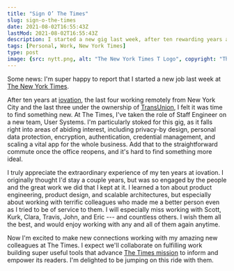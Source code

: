 ```yaml
---
title: "Sign O’ The Times"
slug: sign-o-the-times
date: 2021-08-02T16:55:43Z
lastMod: 2021-08-02T16:55:43Z
description: I started a new gig last week, after ten rewarding years at the old job. Pretty stoked.
tags: [Personal, Work, New York Times]
type: post
image: {src: nytt.png, alt: "The New York Times T Logo", copyright: "The New York Times", metaOnly: false, width: 384, height: 384, class: left }
---
```


Some news: I'm super happy to report that I started a new job last week at [The
New York Times].

After ten years at [iovation], the last four working remotely from New York City
and the last three under the ownership of [TransUnion], I felt it was time to
find something new. At The Times, I've taken the role of Staff Engineer on a new
team, User Systems. I'm particularly stoked for this gig, as it falls right into
areas of abiding interest, including privacy-by design, personal data
protection, encryption, authentication, credential management, and scaling a
vital app for the whole business. Add that to the straightforward commute once
the office reopens, and it's hard to find something more ideal.

I truly appreciate the extraordinary experience of my ten years at iovation. I
originally thought I'd stay a couple years, but was so engaged by the people and
the great work we did that I kept at it. I learned a ton about product
engineering, product design, and scalable architectures, but especially about
working with terrific colleagues who made me a better person even as I tried to
be of service to them. I will especially miss working with Scott, Kurk, Clara,
Travis, John, and Eric --- and countless others. I wish them all the best, and
would enjoy working with any and all of them again anytime.

Now I'm excited to make new connections working with my amazing new colleagues
at The Times. I expect we'll collaborate on fulfilling work building super
useful tools that advance [The Times mission] to inform and empower its readers.
I'm delighted to be jumping on this ride with them.

  [The New York Times]: https://nytimes.com/
  [iovation]: https://iovation.com/
  [TransUnion]: https://transunion.com/
  [The Times mission]: https://www.nytco.com/company/mission-and-values/
    "The New York Times Company: Mission and Values"
